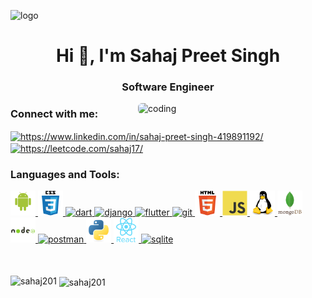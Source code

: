 ![logo](https://media.licdn.com/dms/image/C5616AQHkd2zxvG6KSQ/profile-displaybackgroundimage-shrink_350_1400/0/1631975969081?e=1686182400&v=beta&t=1E6934leZUjBNW24zRgv_PJkt0u9IGUkFkpCLiabMnM)
<h1 align="center">Hi 👋, I'm Sahaj Preet Singh</h1>
<h3 align="center">Software Engineer</h3>

<img align='right' alt="coding" width="300" style= "border-radius:6px;" src="https://www.bing.com/th/id/OGC.81d8d735bd86500357be2cbc5c1c354f?pid=1.7&rurl=https%3a%2f%2fi.pinimg.com%2foriginals%2f8b%2f35%2ffe%2f8b35fef55fba1a201c9c7a11d3ec3d64.gif&ehk=N98SnPLeAO1SiM93a0dVxHtUUe5ZcrbZmCX%2bAMs0tcg%3d">
<h3 align="left">Connect with me:</h3>
<p align="left">
<a href="https://linkedin.com/in/https://www.linkedin.com/in/sahaj-preet-singh-419891192/" target="blank"><img align="center" src="https://raw.githubusercontent.com/rahuldkjain/github-profile-readme-generator/master/src/images/icons/Social/linked-in-alt.svg" alt="https://www.linkedin.com/in/sahaj-preet-singh-419891192/" height="30" width="40" /></a>
<a href="https://www.leetcode.com/https://leetcode.com/sahaj17/" target="blank"><img align="center" src="https://raw.githubusercontent.com/rahuldkjain/github-profile-readme-generator/master/src/images/icons/Social/leet-code.svg" alt="https://leetcode.com/sahaj17/" height="30" width="40" /></a>
</p>

<h3 align="left">Languages and Tools:</h3>
<p align="left" style= "margin-bottom:10%;"> <a href="https://developer.android.com" target="_blank" rel="noreferrer"> <img src="https://raw.githubusercontent.com/devicons/devicon/master/icons/android/android-original-wordmark.svg" alt="android" width="40" height="40"/> </a> <a href="https://www.w3schools.com/css/" target="_blank" rel="noreferrer"> <img src="https://raw.githubusercontent.com/devicons/devicon/master/icons/css3/css3-original-wordmark.svg" alt="css3" width="40" height="40"/> </a> <a href="https://dart.dev" target="_blank" rel="noreferrer"> <img src="https://www.vectorlogo.zone/logos/dartlang/dartlang-icon.svg" alt="dart" width="40" height="40"/> </a> <a href="https://www.djangoproject.com/" target="_blank" rel="noreferrer"> <img src="https://cdn.worldvectorlogo.com/logos/django.svg" alt="django" width="40" height="40"/> </a> <a href="https://flutter.dev" target="_blank" rel="noreferrer"> <img src="https://www.vectorlogo.zone/logos/flutterio/flutterio-icon.svg" alt="flutter" width="40" height="40"/> </a> <a href="https://git-scm.com/" target="_blank" rel="noreferrer"> <img src="https://www.vectorlogo.zone/logos/git-scm/git-scm-icon.svg" alt="git" width="40" height="40"/> </a> <a href="https://www.w3.org/html/" target="_blank" rel="noreferrer"> <img src="https://raw.githubusercontent.com/devicons/devicon/master/icons/html5/html5-original-wordmark.svg" alt="html5" width="40" height="40"/> </a> <a href="https://developer.mozilla.org/en-US/docs/Web/JavaScript" target="_blank" rel="noreferrer"> <img src="https://raw.githubusercontent.com/devicons/devicon/master/icons/javascript/javascript-original.svg" alt="javascript" width="40" height="40"/> </a> <a href="https://www.linux.org/" target="_blank" rel="noreferrer"> <img src="https://raw.githubusercontent.com/devicons/devicon/master/icons/linux/linux-original.svg" alt="linux" width="40" height="40"/> </a> <a href="https://www.mongodb.com/" target="_blank" rel="noreferrer"> <img src="https://raw.githubusercontent.com/devicons/devicon/master/icons/mongodb/mongodb-original-wordmark.svg" alt="mongodb" width="40" height="40"/> </a> <a href="https://nodejs.org" target="_blank" rel="noreferrer"> <img src="https://raw.githubusercontent.com/devicons/devicon/master/icons/nodejs/nodejs-original-wordmark.svg" alt="nodejs" width="40" height="40"/> </a> <a href="https://postman.com" target="_blank" rel="noreferrer"> <img src="https://www.vectorlogo.zone/logos/getpostman/getpostman-icon.svg" alt="postman" width="40" height="40"/> </a> <a href="https://www.python.org" target="_blank" rel="noreferrer"> <img src="https://raw.githubusercontent.com/devicons/devicon/master/icons/python/python-original.svg" alt="python" width="40" height="40"/> </a> <a href="https://reactjs.org/" target="_blank" rel="noreferrer"> <img src="https://raw.githubusercontent.com/devicons/devicon/master/icons/react/react-original-wordmark.svg" alt="react" width="40" height="40"/> </a> <a href="https://www.sqlite.org/" target="_blank" rel="noreferrer"> <img src="https://www.vectorlogo.zone/logos/sqlite/sqlite-icon.svg" alt="sqlite" width="40" height="40"/> </a> </p>

<p><img align="left" src="https://github-readme-stats.vercel.app/api/top-langs?username=sahaj201&show_icons=true&locale=en&layout=compact" alt="sahaj201" /></p>

<p>&nbsp;<img align="center" src="https://github-readme-stats.vercel.app/api?username=sahaj201&show_icons=true&locale=en" alt="sahaj201" /></p>

